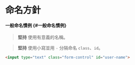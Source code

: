 # 命名方針

#### 一般命名慣例 {#一般命名慣例}

> **堅持** 使用有意義的名稱。

> **堅持** 使用小寫並用 `-` 分隔命名 `class`、`id`。

```html
<input type="text" class="form-control" id="user-name">
```



